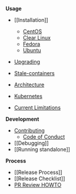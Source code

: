 **Usage**
* [[Installation]]
  * [CentOS](/clearcontainers/runtime/wiki/Installing-Clear-Containers-3.0-on-CentOS)
  * [Clear Linux](/clearcontainers/runtime/wiki/Installing-Clear-Containers-3.0-on-Clear-Linux)
  * [Fedora](/clearcontainers/runtime/wiki/Installing-Clear-Containers-3.0-on-Fedora)
  * [Ubuntu](/clearcontainers/runtime/wiki/Installing-Clear-Containers-3.0-on-Ubuntu)

* [Upgrading](/clearcontainers/runtime/blob/master/docs/upgrading.md)

* [Stale-containers](/clearcontainers/runtime/wiki/Stale-containers)

* [Architecture](/clearcontainers/runtime/blob/master/docs/architecture/architecture.md)

* [Kubernetes](/clearcontainers/runtime/wiki/Clear-Containers-and-Kubernetes)

* [Current Limitations](/clearcontainers/runtime/wiki/Current-Limitations)

**Development**
* [Contributing](/clearcontainers/runtime/blob/master/CONTRIBUTING.md)
  * [Code of Conduct](/clearcontainers/runtime/blob/master/CODE_OF_CONDUCT.md)
* [[Debugging]]
* [[Running standalone]]

**Process**
* [[Release Process]]
* [[Release Checklist]]
* [PR Review HOWTO](https://github.com/01org/cc-oci-runtime/wiki/PR-Review-HOWTO)
